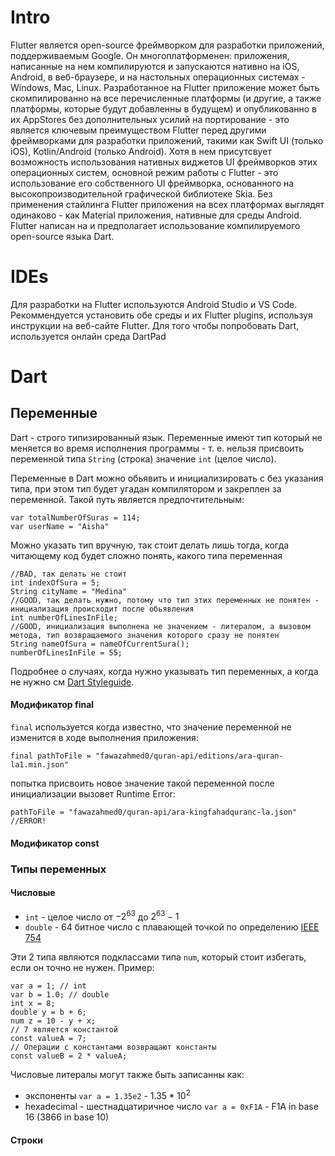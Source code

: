 # Intro

Flutter является open-source фреймворком для разработки приложений, поддерживаемым Google. Он многоплатформенен: приложения, написанные на нем компилируются и запускаются нативно на iOS, Android, в веб-браузере, и на настольных операционных системах - Windows, Mac, Linux. Разработанное на Flutter приложение может быть скомпилированно на все перечисленные платформы (и другие, а также платформы, которые будут добавленны в будущем) и опубликованно в их AppStores без дополнительных усилий на портирование - это является ключевым преимуществом Flutter перед другими фреймворками для разработки приложений, такими как Swift UI (только iOS), Kotlin/Android (только Android). Хотя в нем присутсвует возможность использования нативных виджетов UI фреймворков этих операционных систем, основной режим работы с Flutter - это использование его собственного UI фреймворка, основанного на высокопроизводительной графической библиотеке Skia. Без применения стайлинга Flutter приложения на всех платформах выглядят одинаково - как Material приложения, нативные для среды Android. Flutter написан на и предполагает использование компилируемого open-source языка Dart.

# IDEs

Для разработки на Flutter используются Android Studio и VS Code. Рекоммендуется установить обе среды и их Flutter plugins, используя инструкции на веб-сайте Flutter. Для того чтобы попробовать Dart, используется онлайн среда DartPad

# Dart



## Переменные

Dart - строго типизированный язык. Переменные имеют тип который не меняется во время исполнения программы - т. е. нельзя присвоить переменной типа `String` (строка) значение `int` (целое число).

Переменные в Dart можно обьявить и инициализировать с без указания типа, при этом тип будет угадан компилятором и закреплен за переменной. Такой путь является предпочтительным:

    var totalNumberOfSuras = 114;
    var userName = "Aisha"


Можно указать тип вручную, так стоит делать лишь тогда, когда читающему код будет сложно понять, какого типа переменная

	//BAD, так делать не стоит
    int indexOfSura = 5;
    String cityName = "Medina"
    //GOOD, так делать нужно, потому что тип этих переменных не понятен - инициализация происходит после обьявления
    int numberOfLinesInFile;
    //GOOD, инициализация выполнена не значением - литералом, а вызовом метода, тип возвращаемого значения которого сразу не понятен
    String nameOfSura = nameOfCurrentSura();
    numberOfLinesInFile = 55;


 Подробнее о случаях, когда нужно указывать тип переменных, а когда не нужно см [Dart Styleguide](ttps://dart.dev/guides/language/effective-dart/design#types).


#### Модификатор final

`final` используется когда известно, что значение переменной не изменится в ходе выполнения приложения:

    final pathToFile = "fawazahmed0/quran-api/editions/ara-quran-la1.min.json"

попытка присвоить новое значение такой переменной после инициализации вызовет Runtime Error:

    pathToFile = "fawazahmed0/quran-api/ara-kingfahadquranc-la.json" //ERROR!

#### Модификатор const

### Типы переменных

#### Числовые

 - `int` - целое число от $-2^63$ до  $2^63-1$
 - `double` - 64 битное число с плавающей точкой по определению [IEEE 754](https://uk.wikipedia.org/wiki/IEEE_754)

Эти 2 типа являются подклассами типа `num`, который стоит избегать, если он точно не нужен. Пример:

    var a = 1; // int
    var b = 1.0; // double
	int x = 8;
	double y = b + 6;
	num z = 10 - y + x;
	// 7 является константой 
	const valueA = 7;
	// Операции с константами возвращают константы
	const valueB = 2 * valueA;

Числовые литералы могут также быть записанны как:

   - экспоненты `var a = 1.35e2`   - $1.35 * 10^2$
   - hexadecimal - шестнадцатиричное число  `var a = 0xF1A`  - F1A in base 16 (3866 in base 10) 

#### Cтроки








